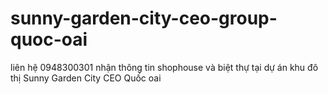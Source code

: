 # sunny-garden-city-ceo-group-quoc-oai
liên hệ 0948300301 nhận thông tin shophouse và biệt thự tại dự án khu đô thị Sunny Garden City CEO Quốc oai
